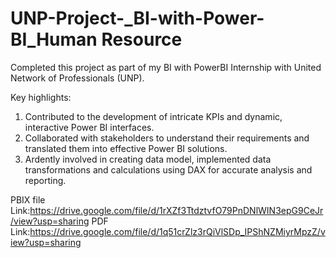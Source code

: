 # UNP-Project-_BI-with-Power-BI_Human Resource

Completed this project as part of my BI with PowerBI Internship with United Network of Professionals (UNP).

Key highlights:

1. Contributed to the development of intricate KPIs and dynamic, interactive Power BI interfaces.
2. Collaborated with stakeholders to understand their requirements and translated them into effective Power BI solutions.
3. Ardently involved in creating data model, implemented data transformations and calculations using DAX for accurate analysis and reporting.

PBIX file Link:https://drive.google.com/file/d/1rXZf3TtdztvfO79PnDNlWIN3epG9CeJr/view?usp=sharing
PDF Link:https://drive.google.com/file/d/1q51crZlz3rQiVlSDp_IPShNZMiyrMpzZ/view?usp=sharing
